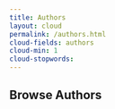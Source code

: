 ```yaml
---
title: Authors
layout: cloud
permalink: /authors.html
cloud-fields: authors
cloud-min: 1
cloud-stopwords: 
---
```


## Browse Authors
